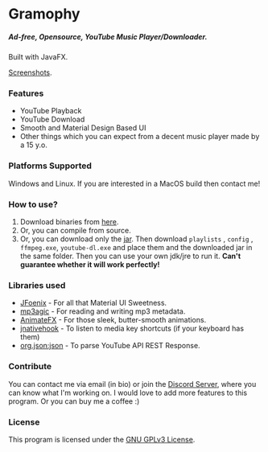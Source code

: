 # Gramophy

##### Ad-free, Opensource, YouTube Music Player/Downloader.

Built with JavaFX. 

[Screenshots](https://imgur.com/gallery/PP1DRGT).

### Features

- YouTube Playback
- YouTube Download
- Smooth and Material Design Based UI
- Other things which you can expect from a decent music player made by a 15 y.o.

### Platforms Supported

Windows and Linux. If you are interested in a MacOS build then contact me!

### How to use?

1. Download binaries from [here]( https://github.com/dubbadhar/gramophy/releases ).
2. Or, you can compile from source.
3. Or, you can download only the [jar]( https://github.com/dubbadhar/gramophy/blob/master/out/artifacts/Gramophy_jar/Gramophy.jar?raw=true). Then download `playlists` , `config` , `ffmpeg.exe`, `youtube-dl.exe` and place them and the downloaded jar in the same folder. Then you can use your own jdk/jre to run it. **Can't guarantee whether it will work perfectly!**

### Libraries used

- [JFoenix]( https://github.com/jfoenixadmin/JFoenix ) - For all that Material UI Sweetness.
- [mp3agic](https://github.com/mpatric/mp3agic) - For reading and writing mp3 metadata.
- [AnimateFX](https://github.com/Typhon0/AnimateFX) - For those sleek, butter-smooth animations.
- [jnativehook]( https://github.com/kwhat/jnativehook ) - To listen to media key shortcuts (if your keyboard has them)
- [org.json:json](https://mvnrepository.com/artifact/org.json/json) - To parse YouTube API REST Response.

### Contribute

You can contact me via email (in bio) or join the [Discord Server](https://discord.gg/BExqGmk), where you can know what I'm working on. I would love to add more features to this program.
Or you can buy me a coffee :)

### License

This program is licensed under the [GNU GPLv3 License](https://github.com/dubbadhar/gramophy/blob/master/license.txt). 


                                                                                                                                                                      